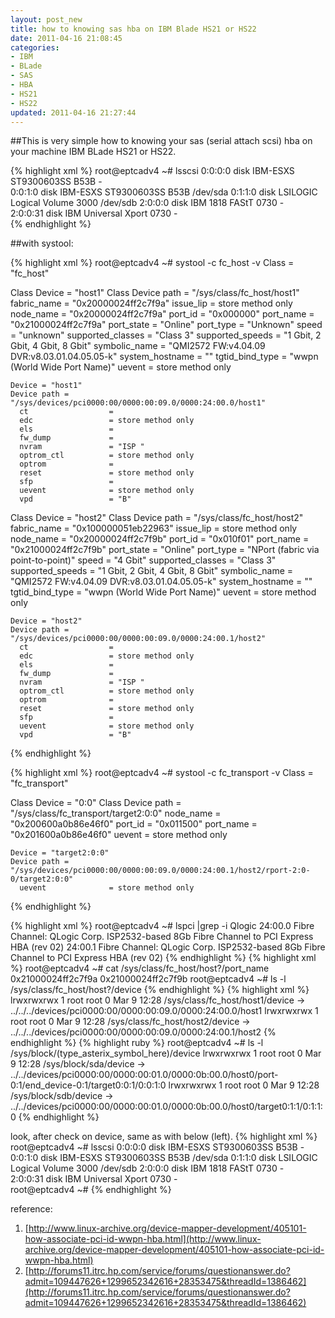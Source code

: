 ```yaml
--- 
layout: post_new
title: how to knowing sas hba on IBM Blade HS21 or HS22
date: 2011-04-16 21:08:45
categories: 
- IBM
- BLade
- SAS
- HBA
- HS21
- HS22
updated: 2011-04-16 21:27:44
---
```


##This is very simple how to knowing your sas (serial attach scsi) hba on your machine IBM BLade HS21 or HS22.

{% highlight xml %}
root@eptcadv4 ~# lsscsi 
0:0:0:0    disk    IBM-ESXS ST9300603SS      B53B  -       
0:0:1:0    disk    IBM-ESXS ST9300603SS      B53B  /dev/sda
0:1:1:0    disk    LSILOGIC Logical Volume   3000  /dev/sdb
2:0:0:0    disk    IBM      1818      FAStT  0730  -       
2:0:0:31   disk    IBM      Universal Xport  0730  -       
{% endhighlight %}


##with systool:

{% highlight xml %}
root@eptcadv4 ~# systool -c fc_host -v
Class = "fc_host"

  Class Device = "host1"
  Class Device path = "/sys/class/fc_host/host1"
    fabric_name         = "0x20000024ff2c7f9a"
    issue_lip           = store method only
    node_name           = "0x20000024ff2c7f9a"
    port_id             = "0x000000"
    port_name           = "0x21000024ff2c7f9a"
    port_state          = "Online"
    port_type           = "Unknown"
    speed               = "unknown"
    supported_classes   = "Class 3"
    supported_speeds    = "1 Gbit, 2 Gbit, 4 Gbit, 8 Gbit"
    symbolic_name       = "QMI2572 FW:v4.04.09 DVR:v8.03.01.04.05.05-k"
    system_hostname     = ""
    tgtid_bind_type     = "wwpn (World Wide Port Name)"
    uevent              = store method only

    Device = "host1"
    Device path = "/sys/devices/pci0000:00/0000:00:09.0/0000:24:00.0/host1"
      ct                  = 
      edc                 = store method only
      els                 = 
      fw_dump             = 
      nvram               = "ISP "
      optrom_ctl          = store method only
      optrom              = 
      reset               = store method only
      sfp                 = 
      uevent              = store method only
      vpd                 = "B"


  Class Device = "host2"
  Class Device path = "/sys/class/fc_host/host2"
    fabric_name         = "0x100000051eb22963"
    issue_lip           = store method only
    node_name           = "0x20000024ff2c7f9b"
    port_id             = "0x010f01"
    port_name           = "0x21000024ff2c7f9b"
    port_state          = "Online"
    port_type           = "NPort (fabric via point-to-point)"
    speed               = "4 Gbit"
    supported_classes   = "Class 3"
    supported_speeds    = "1 Gbit, 2 Gbit, 4 Gbit, 8 Gbit"
    symbolic_name       = "QMI2572 FW:v4.04.09 DVR:v8.03.01.04.05.05-k"
    system_hostname     = ""
    tgtid_bind_type     = "wwpn (World Wide Port Name)"
    uevent              = store method only

    Device = "host2"
    Device path = "/sys/devices/pci0000:00/0000:00:09.0/0000:24:00.1/host2"
      ct                  = 
      edc                 = store method only
      els                 = 
      fw_dump             = 
      nvram               = "ISP "
      optrom_ctl          = store method only
      optrom              = 
      reset               = store method only
      sfp                 = 
      uevent              = store method only
      vpd                 = "B"
{% endhighlight %}


{% highlight xml %}
root@eptcadv4 ~# systool -c fc_transport -v
Class = "fc_transport"

  Class Device = "0:0"
  Class Device path = "/sys/class/fc_transport/target2:0:0"
    node_name           = "0x200600a0b86e46f0"
    port_id             = "0x011500"
    port_name           = "0x201600a0b86e46f0"
    uevent              = store method only

    Device = "target2:0:0"
    Device path = "/sys/devices/pci0000:00/0000:00:09.0/0000:24:00.1/host2/rport-2:0-0/target2:0:0"
      uevent              = store method only
{% endhighlight %}



{% highlight xml %}
root@eptcadv4 ~# lspci |grep -i Qlogic
24:00.0 Fibre Channel: QLogic Corp. ISP2532-based 8Gb Fibre Channel to PCI Express HBA (rev 02)
24:00.1 Fibre Channel: QLogic Corp. ISP2532-based 8Gb Fibre Channel to PCI Express HBA (rev 02)
{% endhighlight %}
{% highlight xml %}
root@eptcadv4 ~# cat /sys/class/fc_host/host?/port_name
0x21000024ff2c7f9a
0x21000024ff2c7f9b
root@eptcadv4 ~# ls -l /sys/class/fc_host/host?/device
{% endhighlight %}
{% highlight xml %}
lrwxrwxrwx 1 root root 0 Mar  9 12:28 /sys/class/fc_host/host1/device -> ../../../devices/pci0000:00/0000:00:09.0/0000:24:00.0/host1
lrwxrwxrwx 1 root root 0 Mar  9 12:28 /sys/class/fc_host/host2/device -> ../../../devices/pci0000:00/0000:00:09.0/0000:24:00.1/host2
{% endhighlight %}
{% highlight ruby %}
root@eptcadv4 ~# ls -l /sys/block/(type_asterix_symbol_here)/device
lrwxrwxrwx 1 root root 0 Mar  9 12:28 /sys/block/sda/device -> ../../devices/pci0000:00/0000:00:01.0/0000:0b:00.0/host0/port-0:1/end_device-0:1/target0:0:1/0:0:1:0
lrwxrwxrwx 1 root root 0 Mar  9 12:28 /sys/block/sdb/device -> ../../devices/pci0000:00/0000:00:01.0/0000:0b:00.0/host0/target0:1:1/0:1:1:0
{% endhighlight %}

look, after check on device, same as with below (left).
{% highlight xml %}
root@eptcadv4 ~# lsscsi 
0:0:0:0    disk    IBM-ESXS ST9300603SS      B53B  -       
0:0:1:0    disk    IBM-ESXS ST9300603SS      B53B  /dev/sda
0:1:1:0    disk    LSILOGIC Logical Volume   3000  /dev/sdb
2:0:0:0    disk    IBM      1818      FAStT  0730  -       
2:0:0:31   disk    IBM      Universal Xport  0730  -       
root@eptcadv4 ~# 
{% endhighlight %}

reference:
1. [http://www.linux-archive.org/device-mapper-development/405101-how-associate-pci-id-wwpn-hba.html](http://www.linux-archive.org/device-mapper-development/405101-how-associate-pci-id-wwpn-hba.html)
2. [http://forums11.itrc.hp.com/service/forums/questionanswer.do?admit=109447626+1299652342616+28353475&threadId=1386462](http://forums11.itrc.hp.com/service/forums/questionanswer.do?admit=109447626+1299652342616+28353475&threadId=1386462)
